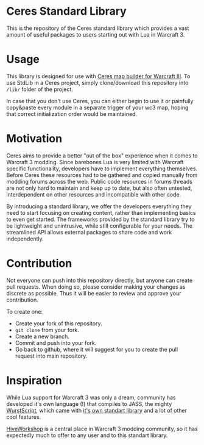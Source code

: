 # Ceres Standard Library

This is the repository of the Ceres standard library which provides a vast amount of useful packages to users starting out with Lua in Warcraft 3.

# Usage

This library is designed for use with [Ceres map builder for Warcraft III](https://github.com/ElusiveMori/ceres-wc3).
To use StdLib in a Ceres project, simply clone/download this repository into `/lib/` folder of the project.

In case that you don't use Ceres, you can either begin to use it or painfully copy&paste every module in a separate trigger of your wc3 map, hoping that correct initialization order would be maintained. 

# Motivation

Ceres aims to provide a better "out of the box" experience when it comes to Warcraft 3 modding. Since barebones Lua is very limited with Warcraft specific functionality, developers have to implement everything themselves. Before Ceres these resources had to be gathered and copied manually from modding forums across the web. Public code resources in forums threads are not only hard to maintain and keep up to date, but also often untested, interdependent on other resources and incompatible with other code.

By introducing a standard library, we offer the developers everything they need to start focusing on creating content, rather than implementing basics to even get started. The frameworks provided by the standard library try to be lightweight and unintrusive, while still configurable for your needs. The streamlined API allows external packages to share code and work independently.

# Contribution

Not everyone can push into this repository directly, but anyone can create pull requests.
When doing so, please consider making your changes as discrete as possible. Thus it will be easier to review and approve your contribution.

To create one:
- Create your fork of this repository.
- `git clone` from your fork.
- Create a new branch.
- Commit and push into your fork.
- Go back to github, where it will suggest for you to create the pull request into main repository.

# Inspiration

While Lua support for Warcraft 3 was only a dream, community has developed it's own language (!) that compiles to JASS, the mighty [WurstScript](https://github.com/wurstscript), which came with [it's own standart library](https://github.com/wurstscript/WurstStdlib2) and a lot of other cool features.

[HiveWorkshop](https://www.hiveworkshop.com/) is a central place in Warcraft 3 modding community, so it has expectedly much to offer to any user and to this standart library.
